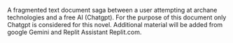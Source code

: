 A fragmented text document saga between a user attempting at archane technologies and a free AI (Chatgpt). For the purpose of this document only Chatgpt is considered for this novel. Additional material will be added from google Gemini and Replit Assistant Replit.com. 
